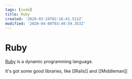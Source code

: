 ```yaml
---
tags: [code]
title: Ruby
created: '2020-03-24T02:16:41.521Z'
modified: '2020-04-08T03:40:59.353Z'
---
```


# Ruby

[Ruby](https://www.ruby-lang.org/en/) is a dynamic programming language.

It's got some good libraries, like [[Rails]] and [[Middleman]]
